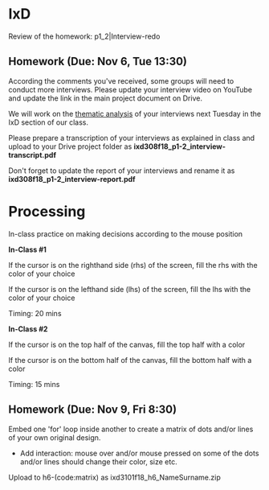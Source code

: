 # IxD 

Review of the homework: p1_2|Interview-redo


## Homework (Due: Nov 6, Tue 13:30)

According the comments you've received, some groups will need to conduct more interviews. Please update your interview video on YouTube and update the link in the main project document on Drive.

We will work on the [thematic analysis](https://www.interaction-design.org/literature/article/how-to-do-a-thematic-analysis-of-user-interviews) of your interviews next Tuesday in the IxD section of our class.

Please prepare a transcription of your interviews as explained in class and upload to your Drive project folder as **ixd308f18_p1-2_interview-transcript.pdf**

Don't forget to update the report of your interviews and rename it as **ixd308f18_p1-2_interview-report.pdf**


# Processing

In-class practice on making decisions according to the mouse position

**In-Class #1**

If the cursor is on the righthand side (rhs) of the screen, 
fill the rhs with the color of your choice

If the cursor is on the lefthand side (lhs) of the screen, 
fill the lhs with the color of your choice

Timing: 20 mins

**In-Class #2**

If the cursor is on the top half of the canvas,
fill the top half with a color

If the cursor is on the bottom half of the canvas,
fill the bottom half with a color

Timing: 15 mins

## Homework (Due: Nov 9, Fri 8:30)

Embed one 'for' loop inside another to create a matrix of dots and/or lines of your own original design.
+ Add interaction: mouse over and/or mouse pressed on some of the dots and/or lines should change their color, size etc.

Upload to h6-(code:matrix) as ixd3101f18_h6_NameSurname.zip

